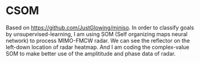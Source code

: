 # CSOM
Based on https://github.com/JustGlowing/miniso.
In order to classify goals by unsupervised-learning, I am using SOM (Self organizing maps neural network) to process MIMO-FMCW radar. We can see the reflector on the left-down location of radar heatmap. And I am coding the complex-value SOM to make better use of the amplititude and phase data of radar.
